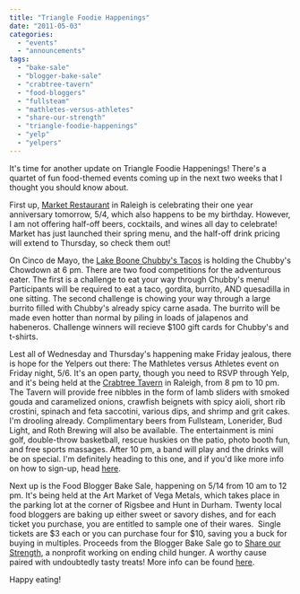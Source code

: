 ```yaml
---
title: "Triangle Foodie Happenings"
date: "2011-05-03"
categories: 
  - "events"
  - "announcements"
tags: 
  - "bake-sale"
  - "blogger-bake-sale"
  - "crabtree-tavern"
  - "food-bloggers"
  - "fullsteam"
  - "mathletes-versus-athletes"
  - "share-our-strength"
  - "triangle-foodie-happenings"
  - "yelp"
  - "yelpers"
---
```


It's time for another update on Triangle Foodie Happenings! There's a quartet of fun food-themed events coming up in the next two weeks that I thought you should know about.

First up, [Market Restaurant](http://www.eatatmarket.com/) in Raleigh is celebrating their one year anniversary tomorrow, 5/4, which also happens to be my birthday. However, I am not offering half-off beers, cocktails, and wines all day to celebrate! Market has just launched their spring menu, and the half-off drink pricing will extend to Thursday, so check them out!

On Cinco de Mayo, the [Lake Boone Chubby's Tacos](http://www.chubbystacos.com/index.cfm/fuseaction/home.locDetail/locID/2/index.htm) is holding the Chubby's Chowdown at 6 pm. There are two food competitions for the adventurous eater. The first is a challenge to eat your way through Chubby's menu! Participants will be required to eat a taco, gordita, burrito, AND quesadilla in one sitting. The second challenge is chowing your way through a large burrito filled with Chubby's already spicy carne asada. The burrito will be made even hotter than normal by piling in loads of jalapenos and habeneros. Challenge winners will recieve $100 gift cards for Chubby's and t-shirts.

Lest all of Wednesday and Thursday's happening make Friday jealous, there is hope for the Yelpers out there: The Mathletes versus Athletes event on Friday night, 5/6. It's an open party, though you need to RSVP through Yelp, and it's being held at the [Crabtree Tavern](http://www.crabtreetavern.com/) in Raleigh, from 8 pm to 10 pm.  The Tavern will provide free nibbles in the form of lamb sliders with smoked gouda and caramelized onions, crawfish beignets with spicy aioli, short rib crostini, spinach and feta saccotini, various dips, and shrimp and grit cakes. I'm drooling already. Complimentary beers from Fullsteam, Lonerider, Bud Light, and Roth Brewing will also be available. The entertainment is mini golf, double-throw basketball, rescue huskies on the patio, photo booth fun, and free sports massages. After 10 pm, a band will play and the drinks will be on special. I'm definitely heading to this one, and if you'd like more info on how to sign-up, head [here](http://www.yelp.com/events/raleigh-yelps-athletes-vs-mathletes-open-party).

Next up is the Food Blogger Bake Sale, happening on 5/14 from 10 am to 12 pm. It's being held at the Art Market of Vega Metals, which takes place in the parking lot at the corner of Rigsbee and Hunt in Durham. Twenty local food bloggers are baking up either sweet or savory dishes, and for each ticket you purchase, you are entitled to sample one of their wares.  Single tickets are $3 each or you can purchase four for $10, saving you a buck for buying in multiples. Proceeds from the Blogger Bake Sale go to [Share our Strength](http://www.strength.org/), a nonprofit working on ending child hunger. A worthy cause paired with undoubtedly tasty treats! More info can be found [here](http://www.greeneatsblog.com/).

Happy eating!
